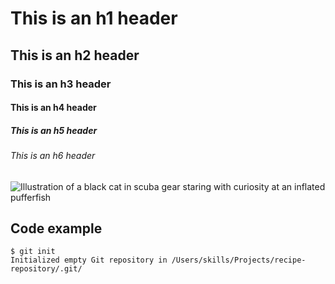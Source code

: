 # This is an h1 header
## This is an h2 header
### This is an h3 header
#### This is an h4 header
##### This is an h5 header
###### This is an h6 header

![Illustration of a black cat in scuba gear staring with curiosity at an inflated pufferfish](https://octodex.github.com/images/scubatocat.png)

## Code example

```
$ git init
Initialized empty Git repository in /Users/skills/Projects/recipe-repository/.git/
```

